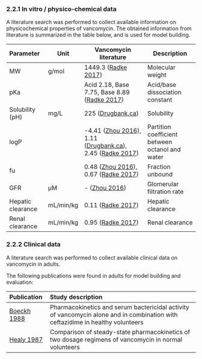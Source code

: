 ### 2.2.1 In vitro / physico-chemical data

A literature search was performed to collect available information on physicochemical properties of vancomycin. The obtained information from literature is summarized in the table below, and is used for model building.

| **Parameter**     | **Unit**  | **Vancomycin literature**                                    | **Description**                                 |
| :---------------- | --------- | ------------------------------------------------------------ | ----------------------------------------------- |
| MW                | g/mol     | 1449.3 ([Radke 2017](#5-References))                         | Molecular weight                                |
| pKa               |           | Acid 2.18, Base 7.75, Base 8.89 ([Radke 2017](#5-References)) | Acid/base dissociation constant                 |
| Solubility (pH)   | mg/L      | 225 ([Drugbank.ca](#5-References))                           | Solubility                                      |
| logP              |           | -4.41 ([Zhou 2016](#5-References)), 1.11 ([Drugbank.ca](#5-References)), 2.45 ([Radke 2017](#5-References)) | Partition coefficient between octanol and water |
| fu                |           | 0.48 ([Zhou 2016](#5-References)), 0.67 ([Radke 2017](#5-References)) | Fraction unbound                                |
| GFR               | µM        | - ([Zhou 2016](#5-References))                               | Glomerular filtration rate                      |
| Hepatic clearance | mL/min/kg | 0.11 ([Radke 2017](#5-References))                           | Hepatic clearance                               |
| Renal clearance   | mL/min/kg | 0.95 ([Radke 2017](#5-References))                           | Renal clearance                                 |



### 2.2.2 Clinical data

A literature search was performed to collect available clinical data on vancomycin in adults. 

The following publications were found in adults for model building and evaluation:

| Publication                       | Study description                                            |
| :-------------------------------- | :----------------------------------------------------------- |
| [Boeckh 1988](#5-References) | Pharmacokinetics and serum bactericidal activity of vancomycin alone and in combination with ceftazidime in healthy volunteers |
| [Healy 1987](#5-References) | Comparison of steady-state pharmacokinetics of two dosage regimens of vancomycin in normal volunteers |


